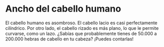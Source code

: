 # Ancho del cabello humano

El cabello humano es asombroso. El cabello lacio es casi perfectamente
cilíndrico. Por otro lado, el cabello rizado es más plano, lo que le permite
curvarse, como un lazo. ¿Sabías que probablemente tienes de 50.000 a 200.000
hebras de cabello en tu cabeza? ¡Puedes contarlas!
